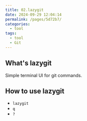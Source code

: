 ```yaml
---
title: 02.lazygit
date: 2024-09-29 12:04:14
permalink: /pages/5d72b7/
categories: 
  - tool
tags: 
  - tool
  - Git
---
```


## What's lazygit

Simple terminal UI for git commands.

## How to use lazygit

- `lazygit`
- `q`
- `?`
